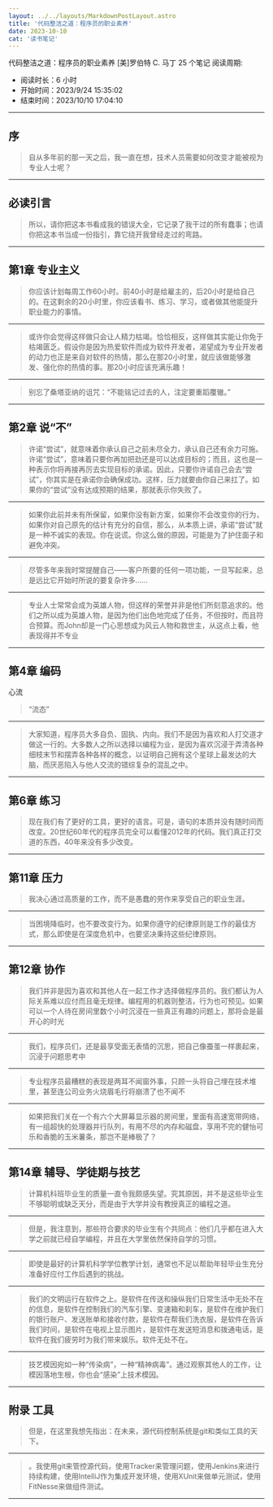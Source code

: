 ```yaml
---
layout: ../../layouts/MarkdownPostLayout.astro
title: '代码整洁之道：程序员的职业素养'
date: 2023-10-10
cat: '读书笔记'
---
```

代码整洁之道：程序员的职业素养
[美]罗伯特 C. 马丁
25 个笔记
阅读周期:
* 阅读时长：6 小时
* 开始时间：2023/9/24 15:35:02
* 结束时间：2023/10/10 17:04:10
---
## 序
>自从多年前的那一天之后，我一直在想，技术人员需要如何改变才能被视为专业人士呢？

<hr>

## 必读引言
>所以，请你把这本书看成我的错误大全，它记录了我干过的所有蠢事；也请你把这本书当成一份指引，靠它绕开我曾经走过的弯路。

<hr>

## 第1章 专业主义
>你应该计划每周工作60小时。前40小时是给雇主的，后20小时是给自己的。在这剩余的20小时里，你应该看书、练习、学习，或者做其他能提升职业能力的事情。

<hr>

>或许你会觉得这样做只会让人精力枯竭。恰恰相反，这样做其实能让你免于枯竭匮乏。假设你是因为热爱软件而成为软件开发者，渴望成为专业开发者的动力也正是来自对软件的热情，那么在那20小时里，就应该做能够激发、强化你的热情的事。那20小时应该充满乐趣！

<hr>

>别忘了桑塔亚纳的诅咒：“不能铭记过去的人，注定要重蹈覆辙。”

<hr>

## 第2章 说“不”
>许诺“尝试”，就意味着你承认自己之前未尽全力，承认自己还有余力可施。许诺“尝试”，意味着只要你再加把劲还是可以达成目标的；而且，这也是一种表示你将再接再厉去实现目标的承诺。因此，只要你许诺自己会去“尝试”，你其实是在承诺你会确保成功。这样，压力就要由你自己来扛了。如果你的“尝试”没有达成预期的结果，那就表示你失败了。

<hr>

>如果你此前并未有所保留，如果你没有新方案，如果你不会改变你的行为，如果你对自己原先的估计有充分的自信，那么，从本质上讲，承诺“尝试”就是一种不诚实的表现。你在说谎。你这么做的原因，可能是为了护住面子和避免冲突。

<hr>

>尽管多年来我时常提醒自己——客户所要的任何一项功能，一旦写起来，总是远比它开始时所说的要复杂许多……

<hr>

>专业人士常常会成为英雄人物，但这样的荣誉并非是他们所刻意追求的。他们之所以成为英雄人物，是因为他们出色地完成了任务，不但按时，而且符合预算。而John却是一门心思想成为风云人物和救世主，从这点上看，他表现得并不专业

<hr>

## 第4章 编码
心流
>“流态”

<hr>

>大家知道，程序员大多自负、固执、内向。我们不是因为喜欢和人打交道才做这一行的。大多数人之所以选择以编程为业，是因为喜欢沉浸于弄清各种细枝末节和摆弄各种各样的概念，以证明自己拥有这个星球上最发达的大脑，而厌恶陷入与他人交流的错综复杂的混乱之中。

<hr>

## 第6章 练习
>现在我们有了更好的工具，更好的语言。可是，语句的本质并没有随时间而改变。20世纪60年代的程序员完全可以看懂2012年的代码。我们真正打交道的东西，40年来没有多少改变。

<hr>

## 第11章 压力
>我决心通过高质量的工作，而不是愚蠢的劳作来享受自己的职业生涯。

<hr>

>当困境降临时，也不要改变行为。如果你遵守的纪律原则是工作的最佳方式，那么即使是在深度危机中，也要坚决秉持这些纪律原则。

<hr>

## 第12章 协作
>我们并非是因为喜欢和其他人在一起工作才选择做程序员的。我们都认为人际关系难以应付而且毫无规律。编程用的机器则整洁，行为也可预见。如果可以一个人待在房间里数个小时沉浸在一些真正有趣的问题上，那将会是最开心的时光

<hr>

>我们，程序员们，还是最享受面无表情的沉思，把自己像蚕茧一样裹起来，沉浸于问题思考中

<hr>

>专业程序员最糟糕的表现是两耳不闻窗外事，只顾一头将自己埋在技术堆里，甚至连公司业务火烧眉毛行将崩溃了也不闻不

<hr>

>如果把我们关在一个有六个大屏幕显示器的房间里，里面有高速宽带网络，有一组超快的处理器并行队列，有用不尽的内存和磁盘，享用不完的健怡可乐和香脆的玉米薯条，那岂不是棒极了？

<hr>

## 第14章 辅导、学徒期与技艺
>计算机科班毕业生的质量一直令我颇感失望。究其原因，并不是这些毕业生不够聪明或缺乏天分，而是由于大学并没有教授真正的编程之道。

<hr>

>但是，我注意到，那些符合要求的毕业生有个共同点：他们几乎都在进入大学之前就已经自学编程，并且在大学里依然保持自学的习惯。

<hr>

>即使是最好的计算机科学学位教学计划，通常也不足以帮助年轻毕业生充分准备好应付工作后遇到的挑战。

<hr>

>我们的文明运行在软件之上。是软件在传送和操纵我们日常生活中无处不在的信息，是软件在控制我们的汽车引擎、变速箱和刹车，是软件在维护我们的银行账户、发送账单和接收付款，是软件在帮我们洗衣服，是软件在告诉我们时间，是软件在电视上显示图片，是软件在发送短消息和拨通电话，是软件在我们疲劳时为我们带来娱乐。软件无处不在。

<hr>

>技艺模因宛如一种“传染病”，一种“精神病毒”。通过观察其他人的工作，让模因落地生根，你也会“感染”上技术模因。

<hr>

## 附录 工具
>但是，在这里我想先指出：在未来，源代码控制系统是git和类似工具的天下。

<hr>

>。我使用git来管控源代码，使用Tracker来管理问题，使用Jenkins来进行持续构建，使用IntelliJ作为集成开发环境，使用XUnit来做单元测试，使用FitNesse来做组件测试。

<hr>

